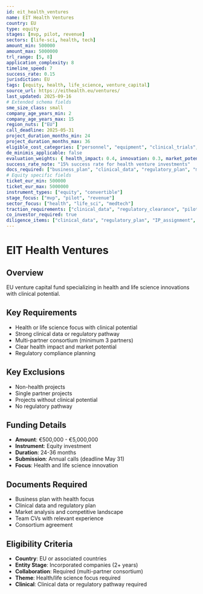 ```yaml
---
id: eit_health_ventures
name: EIT Health Ventures
country: EU
type: equity
stages: [mvp, pilot, revenue]
sectors: [life-sci, health, tech]
amount_min: 500000
amount_max: 5000000
trl_range: [5, 8]
application_complexity: 8
timeline_speed: 7
success_rate: 0.15
jurisdiction: EU
tags: [equity, health, life_science, venture_capital]
source_url: https://eithealth.eu/ventures/
last_updated: 2025-09-16
# Extended schema fields
sme_size_class: small
company_age_years_min: 2
company_age_years_max: 15
region_nuts: ["EU"]
call_deadline: 2025-05-31
project_duration_months_min: 24
project_duration_months_max: 36
eligible_cost_categories: ["personnel", "equipment", "clinical_trials", "regulatory"]
de_minimis_applicable: false
evaluation_weights: { health_impact: 0.4, innovation: 0.3, market_potential: 0.2, team: 0.1 }
success_rate_note: "15% success rate for health venture investments"
docs_required: ["business_plan", "clinical_data", "regulatory_plan", "market_analysis", "team_cv"]
# Equity specific fields
ticket_eur_min: 500000
ticket_eur_max: 5000000
instrument_types: ["equity", "convertible"]
stage_focus: ["mvp", "pilot", "revenue"]
sector_focus: ["health", "life_sci", "medtech"]
traction_requirements: ["clinical_data", "regulatory_clearance", "pilot_results"]
co_investor_required: true
diligence_items: ["clinical_data", "regulatory_plan", "IP_assignment", "cap_table"]
---
```


# EIT Health Ventures

## Overview
EU venture capital fund specializing in health and life science innovations with clinical potential.

## Key Requirements
- Health or life science focus with clinical potential
- Strong clinical data or regulatory pathway
- Multi-partner consortium (minimum 3 partners)
- Clear health impact and market potential
- Regulatory compliance planning

## Key Exclusions
- Non-health projects
- Single partner projects
- Projects without clinical potential
- No regulatory pathway

## Funding Details
- **Amount**: €500,000 - €5,000,000
- **Instrument**: Equity investment
- **Duration**: 24-36 months
- **Submission**: Annual calls (deadline May 31)
- **Focus**: Health and life science innovation

## Documents Required
- Business plan with health focus
- Clinical data and regulatory plan
- Market analysis and competitive landscape
- Team CVs with relevant experience
- Consortium agreement

## Eligibility Criteria
- **Country**: EU or associated countries
- **Entity Stage**: Incorporated companies (2+ years)
- **Collaboration**: Required (multi-partner consortium)
- **Theme**: Health/life science focus required
- **Clinical**: Clinical data or regulatory pathway required
